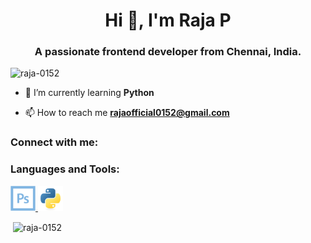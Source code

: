 <h1 align="center">Hi 👋, I'm Raja P</h1>
<h3 align="center">A passionate frontend developer from Chennai, India.</h3>

<p align="left"> <img src="https://komarev.com/ghpvc/?username=raja-0152&label=Profile%20views&color=0e75b6&style=flat" alt="raja-0152" /> </p>

- 🌱 I’m currently learning **Python**

- 📫 How to reach me **rajaofficial0152@gmail.com**

<h3 align="left">Connect with me:</h3>
<p align="left">
</p>

<h3 align="left">Languages and Tools:</h3>
<p align="left"> <a href="https://www.photoshop.com/en" target="_blank" rel="noreferrer"> <img src="https://raw.githubusercontent.com/devicons/devicon/master/icons/photoshop/photoshop-line.svg" alt="photoshop" width="40" height="40"/> </a> <a href="https://www.python.org" target="_blank" rel="noreferrer"> <img src="https://raw.githubusercontent.com/devicons/devicon/master/icons/python/python-original.svg" alt="python" width="40" height="40"/> </a> </p>

<p>&nbsp;<img align="center" src="https://github-readme-stats.vercel.app/api?username=raja-0152&show_icons=true&locale=en" alt="raja-0152" /></p>
